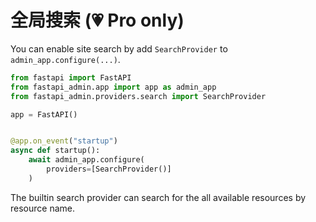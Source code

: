 # 全局搜索 (💗 Pro only)

You can enable site search by add `SearchProvider` to `admin_app.configure(...)`.

```python
from fastapi import FastAPI
from fastapi_admin.app import app as admin_app
from fastapi_admin.providers.search import SearchProvider

app = FastAPI()


@app.on_event("startup")
async def startup():
    await admin_app.configure(
        providers=[SearchProvider()]
    )
```

The builtin search provider can search for the all available resources by resource name.
